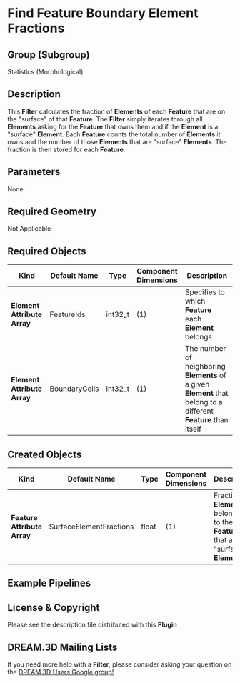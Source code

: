 # Find Feature Boundary Element Fractions  #


## Group (Subgroup) ##

Statistics (Morphological)

## Description ##

This **Filter** calculates the fraction of **Elements** of each **Feature** that are on the "surface" of that **Feature**.  The **Filter** simply iterates through all **Elements** asking for the **Feature** that owns them and if the **Element** is a "surface" **Element**.  Each **Feature** counts the total number of **Elements** it owns and the number of those **Elements** that are "surface" **Elements**.  The fraction is then stored for each **Feature**.

## Parameters ##

None

## Required Geometry ##

Not Applicable

## Required Objects ##

| Kind | Default Name | Type | Component Dimensions | Description |
|------|--------------|------|----------------------|-------------|
| **Element Attribute Array** | FeatureIds | int32_t | (1) | Specifies to which **Feature** each **Element** belongs |
| **Element Attribute Array** | BoundaryCells | int32_t | (1) | The number of neighboring **Elements** of a given **Element** that belong to a different **Feature** than itself |

## Created Objects ##

| Kind | Default Name | Type | Component Dimensions | Description |
|------|--------------|------|----------------------|-------------|
| **Feature Attribute Array** | SurfaceElementFractions | float | (1) | Fraction of **Elements** belonging to the **Feature** that are "surface" **Elements** |

## Example Pipelines ##



## License & Copyright ##

Please see the description file distributed with this **Plugin**

## DREAM.3D Mailing Lists ##

If you need more help with a **Filter**, please consider asking your question on the [DREAM.3D Users Google group!](https://groups.google.com/forum/?hl=en#!forum/dream3d-users)


